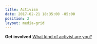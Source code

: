 ```yaml
---
title: Activism
date: 2017-02-21 18:35:00 -05:00
position: 2
layout: media-grid
---
```


**Get involved**
[What kind of activist are you?](http://indivisibleandoverma.com/issues/mobilizing-members.html)